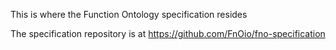 This is where the Function Ontology specification resides

The specification repository is at https://github.com/FnOio/fno-specification
